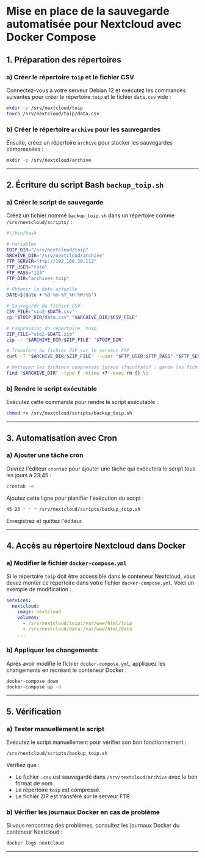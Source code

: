 # Mise en place de la sauvegarde automatisée pour Nextcloud avec Docker Compose

## 1. Préparation des répertoires

### a) Créer le répertoire `toip` et le fichier CSV
Connectez-vous à votre serveur Debian 12 et exécutez les commandes suivantes pour créer le répertoire `toip` et le fichier `data.csv` vide :
```bash
mkdir -p /srv/nextcloud/toip
touch /srv/nextcloud/toip/data.csv
```

### b) Créer le répertoire `archive` pour les sauvegardes
Ensuite, créez un répertoire `archive` pour stocker les sauvegardes compressées :
```bash
mkdir -p /srv/nextcloud/archive
```

---

## 2. Écriture du script Bash `backup_toip.sh`

### a) Créer le script de sauvegarde
Créez un fichier nommé `backup_toip.sh` dans un répertoire comme `/srv/nextcloud/scripts/` :

```bash
#!/bin/bash

# Variables
TOIP_DIR="/srv/nextcloud/toip"
ARCHIVE_DIR="/srv/nextcloud/archive"
FTP_SERVER="ftp://192.168.20.112"
FTP_USER="toto"
FTP_PASS="123"
FTP_DIR="archives_toip"

# Obtenir la date actuelle
DATE=$(date +'%d-%m-%Y_%H:%M:%S')

# Sauvegarde du fichier CSV
CSV_FILE="sio2-$DATE.csv"
cp "$TOIP_DIR/data.csv" "$ARCHIVE_DIR/$CSV_FILE"

# Compression du répertoire `toip`
ZIP_FILE="sio2-$DATE.zip"
zip -r "$ARCHIVE_DIR/$ZIP_FILE" "$TOIP_DIR"

# Transfert du fichier ZIP sur le serveur FTP
curl -T "$ARCHIVE_DIR/$ZIP_FILE" --user "$FTP_USER:$FTP_PASS" "$FTP_SERVER/$FTP_DIR/"

# Nettoyer les fichiers compressés locaux (facultatif : garde les fichiers 7 jours)
find "$ARCHIVE_DIR" -type f -mtime +7 -exec rm {} \;
```

### b) Rendre le script exécutable
Exécutez cette commande pour rendre le script exécutable :
```bash
chmod +x /srv/nextcloud/scripts/backup_toip.sh
```

---

## 3. Automatisation avec Cron

### a) Ajouter une tâche cron
Ouvrez l'éditeur `crontab` pour ajouter une tâche qui exécutera le script tous les jours à 23:45 :
```bash
crontab -e
```

Ajoutez cette ligne pour planifier l'exécution du script :
```bash
45 23 * * * /srv/nextcloud/scripts/backup_toip.sh
```

Enregistrez et quittez l'éditeur.

---

## 4. Accès au répertoire Nextcloud dans Docker

### a) Modifier le fichier `docker-compose.yml`
Si le répertoire `toip` doit être accessible dans le conteneur Nextcloud, vous devez monter ce répertoire dans votre fichier `docker-compose.yml`. Voici un exemple de modification :
```yaml
services:
  nextcloud:
    image: nextcloud
    volumes:
      - /srv/nextcloud/toip:/var/www/html/toip
      - /srv/nextcloud/data:/var/www/html/data
    ...
```

### b) Appliquer les changements
Après avoir modifié le fichier `docker-compose.yml`, appliquez les changements en recréant le conteneur Docker :
```bash
docker-compose down
docker-compose up -d
```

---

## 5. Vérification

### a) Tester manuellement le script
Exécutez le script manuellement pour vérifier son bon fonctionnement :
```bash
/srv/nextcloud/scripts/backup_toip.sh
```

Vérifiez que :
- Le fichier `.csv` est sauvegardé dans `/srv/nextcloud/archive` avec le bon format de nom.
- Le répertoire `toip` est compressé.
- Le fichier ZIP est transféré sur le serveur FTP.

### b) Vérifier les journaux Docker en cas de problème
Si vous rencontrez des problèmes, consultez les journaux Docker du conteneur Nextcloud :
```bash
docker logs nextcloud
```

---
